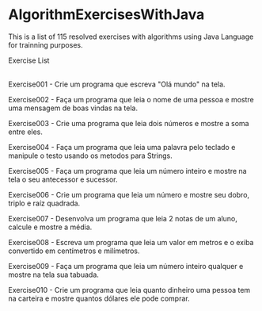 # AlgorithmExercisesWithJava
This is a list of 115 resolved exercises with algorithms using Java Language for trainning purposes.

Exercise List <br><br>

Exercise001 - Crie um programa que escreva "Olá mundo" na tela.

Exercise002 - Faça um programa que leia o nome de uma pessoa e mostre uma mensagem de boas vindas na tela.

Exercise003 - Crie uma programa que leia dois números e mostre a soma entre eles.

Exercise004 - Faça um programa que leia uma palavra pelo teclado e manipule o testo usando os metodos para Strings.

Exercise005 - Faça um programa que leia um número inteiro e mostre na tela o seu antecessor e sucessor.

Exercise006 - Crie um programa que leia um número e mostre seu dobro, triplo e raíz quadrada.

Exercise007 - Desenvolva um programa que leia 2 notas de um aluno, calcule e mostre a média.

Exercise008 - Escreva um programa que leia um valor em metros e o exiba convertido em centímetros e milímetros.

Exercise009 - Faça um programa que leia um número inteiro qualquer e mostre na tela sua tabuada.

Exercise010 - Crie um programa que leia quanto dinheiro uma pessoa tem na carteira e mostre quantos dólares ele pode comprar.

